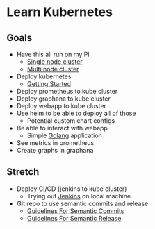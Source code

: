 # Learn Kubernetes

## Goals
- Have this all run on my Pi
  - [Single node cluster](https://opensource.com/article/20/3/kubernetes-raspberry-pi-k3s)
  - [Multi node cluster](https://opensource.com/article/20/6/kubernetes-raspberry-pi)
- Deploy kubernetes 
  - [Getting Started](https://kubernetes.io/docs/setup/)
- Deploy prometheus to kube cluster
- Deploy graphana to kube cluster
- Deploy webapp to kube cluster
- Use helm to be able to deploy all of those
  - Potential custom chart configs
- Be able to interact with webapp
  - Simple [Golang](https://www.callicoder.com/deploy-containerized-go-app-kubernetes/) application
- See metrics in prometheus
- Create graphs in graphana

## Stretch
- Deploy CI/CD (jenkins to kube cluster)
  - Trying out [Jenkins](https://appfleet.com/blog/how-to-set-up-jenkins-on-kubernetes/) on local machine.
- Git repo to use semantic commits and release
  - [Guidelines For Semantic Commits](https://gist.github.com/joshbuchea/6f47e86d2510bce28f8e7f42ae84c716)
  - [Guidelines For Semantic Release](https://github.com/semantic-release/semantic-release)